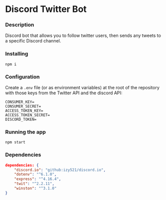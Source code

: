 # Discord Twitter Bot

### Description

Discord bot that allows you to follow twitter users, then sends any tweets to a specific Discord channel.

### Installing

```shell
npm i
```

### Configuration

Create a `.env` file (or as environment variables) at the root of the repository with those keys from the Twitter API and the discord API:
```
CONSUMER_KEY=
CONSUMER_SECRET=
ACCESS_TOKEN_KEY=
ACCESS_TOKEN_SECRET=
DISCORD_TOKEN=
```

### Running the app
```shell
npm start
```

### Dependencies

```json
dependencies: {
    "discord.io": "github:izy521/discord.io",
    "dotenv": "^6.1.0",
    "express": "^4.16.4",
    "twit": "^2.2.11",
    "winston": "^3.1.0"
}
```
